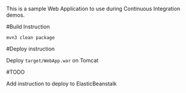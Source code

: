 This is a sample Web Application to use during Continuous Integration demos.

#Build Instruction








```
mvn3 clean package
```



#Deploy instruction



Deploy ```target/WebApp.war``` on Tomcat
 
#TODO
 
Add instruction to deploy to ElasticBeanstalk
